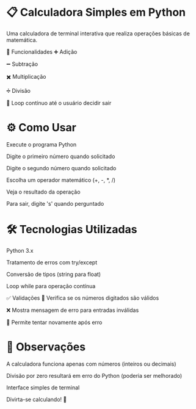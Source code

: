 # 📋 Calculadora Simples em Python
Uma calculadora de terminal interativa que realiza operações básicas de matemática.

🧮 Funcionalidades
➕ Adição

➖ Subtração

✖️ Multiplicação

➗ Divisão

🔄 Loop contínuo até o usuário decidir sair

# ⚙️ Como Usar
Execute o programa Python

Digite o primeiro número quando solicitado

Digite o segundo número quando solicitado

Escolha um operador matemático (+, -, *, /)

Veja o resultado da operação

Para sair, digite 's' quando perguntado

# 🛠️ Tecnologias Utilizadas
Python 3.x

Tratamento de erros com try/except

Conversão de tipos (string para float)

Loop while para operação contínua

✅ Validações
🔢 Verifica se os números digitados são válidos

❌ Mostra mensagem de erro para entradas inválidas

🔄 Permite tentar novamente após erro

# 📝 Observações
A calculadora funciona apenas com números (inteiros ou decimais)

Divisão por zero resultará em erro do Python (poderia ser melhorado)

Interface simples de terminal

Divirta-se calculando! 🎉
